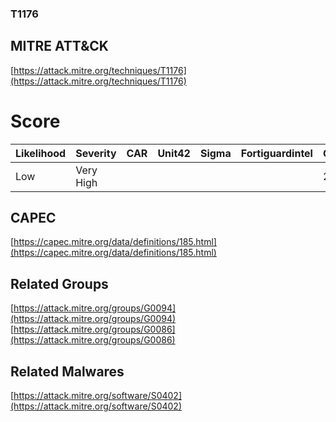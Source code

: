
### T1176
## MITRE ATT&CK
[https://attack.mitre.org/techniques/T1176](https://attack.mitre.org/techniques/T1176)

# Score

| Likelihood | Severity | CAR | Unit42 | Sigma | Fortiguardintel | Groups | Malwares | Tools |
| ---------- | -------- | --- | ------ | ----- | --------------- | ---  | --- | --- |
| Low | Very High |   |   |   |   | 2 | 1 |   |



## CAPEC

[https://capec.mitre.org/data/definitions/185.html](https://capec.mitre.org/data/definitions/185.html)
[]()


## Related Groups

[https://attack.mitre.org/groups/G0094](https://attack.mitre.org/groups/G0094)
[https://attack.mitre.org/groups/G0086](https://attack.mitre.org/groups/G0086)
[]()


## Related Malwares

[https://attack.mitre.org/software/S0402](https://attack.mitre.org/software/S0402)
[]()
